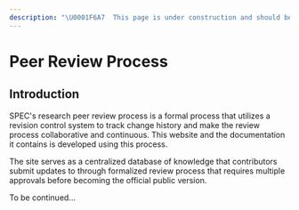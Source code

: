 ```yaml
---
description: "\U0001F6A7  This page is under construction and should be considered incomplete. \U0001F6A7"
---
```


# Peer Review Process

## Introduction

SPEC's research peer review process is a formal process that utilizes a revision control system to track change history and make the review process collaborative and continuous. This website and the documentation it contains is developed using this process.

The site serves as a centralized database of knowledge that contributors submit updates to through formalized review process that requires multiple approvals before becoming the official public version.

To be continued...

